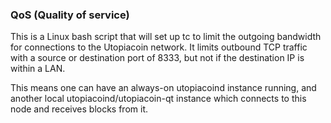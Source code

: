 ### QoS (Quality of service) ###

This is a Linux bash script that will set up tc to limit the outgoing bandwidth for connections to the Utopiacoin network. It limits outbound TCP traffic with a source or destination port of 8333, but not if the destination IP is within a LAN.

This means one can have an always-on utopiacoind instance running, and another local utopiacoind/utopiacoin-qt instance which connects to this node and receives blocks from it.
